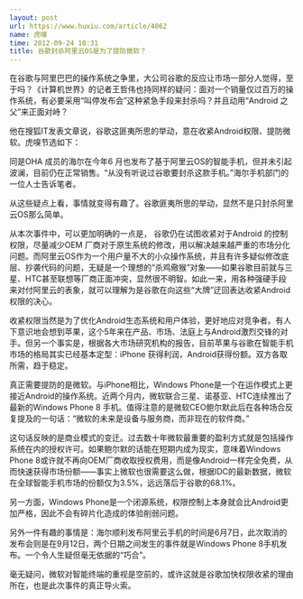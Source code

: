 ```yaml
---
layout: post
url: https://www.huxiu.com/article/4062
name: 虎嗅
time: 2012-09-24 10:31
title: 谷歌封杀阿里云OS是为了提防微软？
---
```

在谷歌与阿里巴巴的操作系统之争里，大公司谷歌的反应让市场一部分人觉得，至于吗？《计算机世界》的记者王哲伟也持同样的疑问：面对一个销量仅过百万的操作系统，有必要采用“叫停发布会”这种紧急手段来封杀吗？并且动用“Android 之父”来正面对峙？

他在搜狐IT发表文章说，谷歌这匪夷所思的举动，意在收紧Android权限、提防微软。虎嗅节选如下：

同是OHA 成员的海尔在今年6 月也发布了基于阿里云OS的智能手机，但并未引起波澜，目前仍在正常销售。“从没有听说过谷歌要封杀这款手机。”海尔手机部门的一位人士告诉笔者。

从这些疑点上看，事情就变得有趣了。谷歌匪夷所思的举动，显然不是只封杀阿里云OS那么简单。

从本次事件中，可以更加明确的一点是， 谷歌仍在试图收紧对于Android 的控制权限，尽量减少OEM 厂商对于原生系统的修改，用以解决越来越严重的市场分化问题。而阿里云OS作为一个用户量不大的小众操作系统，并且有许多疑似修改底层、抄袭代码的问题，无疑是一个理想的“杀鸡儆猴”对象——如果谷歌目前就与三星、HTC甚至联想等厂商正面冲突，显然很不明智。如此一来，用各种强硬手段来对付阿里云的表象，就可以理解为是谷歌在向这些“大牌”迂回表达收紧Android权限的决心。

收紧权限当然是为了优化Android生态系统和用户体验，更好地应对竞争者。有人下意识地会想到苹果，这个5年来在产品、市场、法庭上与Android激烈交锋的对手。但另一个事实是，根据各大市场研究机构的报告，目前苹果与谷歌在智能手机市场的格局其实已经基本定型：iPhone 获得利润，Android获得份额。双方各取所需，趋于稳定。

真正需要提防的是微软。与iPhone相比，Windows Phone是一个在运作模式上更接近Android的操作系统。近两个月内，微软联合三星、诺基亚、HTC连续推出了最新的Windows Phone 8 手机。值得注意的是微软CEO鲍尔默此后在各种场合反复提及的一句话：“微软的未来是设备与服务商，而非现在的软件商。”

这句话反映的是商业模式的变迁。过去数十年微软最重要的盈利方式就是包括操作系统在内的授权许可。如果鲍尔默的话能在短期内成为现实，意味着Windows Phone 8或许就不再向OEM厂商收取授权费用，而是像Android一样完全免费，从而快速获得市场份额——事实上微软也很需要这么做，根据IDC的最新数据，微软在全球智能手机市场的份额仅为3.5%，远远落后于谷歌的68.1%。

另一方面，Windows Phone是一个闭源系统，权限控制上本身就会比Android更加严格，因此不会有碎片化造成的体验削弱问题。

另外一件有趣的事情是：海尔顺利发布阿里云手机的时间是6月7日，此次取消的发布会则是在9月12日，两个日期之间发生的事件就是Windows Phone 8手机发布。一个令人生疑但毫无依据的“巧合”。

毫无疑问，微软对智能终端的重视是空前的，或许这就是谷歌加快权限收紧的理由所在，也是此次事件的真正导火索。

